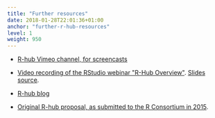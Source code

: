 ```yaml
---
title: "Further resources"
date: 2018-01-28T22:01:36+01:00
anchor: "further-r-hub-resources"
level: 1
weight: 950
---
```


* [R-hub Vimeo channel, for screencasts](https://vimeo.com/rhub)

* [Video recording of the RStudio webinar "R-Hub Overview"](https://resources.rstudio.com/webinars/r-hub-overview-ga-bor-csa-rdi). [Slides source](https://github.com/r-hub/presentations/tree/master/2018-05-09-webinar).

* [R-hub blog](https://blog.r-hub.io/)

* [Original R-hub proposal, as submitted to the R Consortium in 2015](https://github.com/r-hub/proposal).